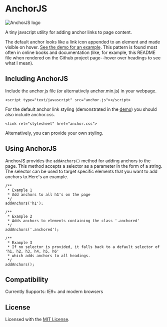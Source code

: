 AnchorJS
========

<img alt="AnchorJS logo" src="http://bryanbraun.com/sites/default/files/anchorjs_logo.png" />

A tiny javscript utility for adding anchor links to page content.

The default anchor looks like a link icon appended to an element and made visible on hover. [See the demo for an example](http://bryanbraun.github.io/anchorjs/). This pattern is found most often in online books and documentation (like, for example, this README file when rendered on the Github project page--hover over headings to see what I mean).

Including AnchorJS
------------------
Include the anchor.js file (or alternatively anchor.min.js) in your webpage.

    <script type="text/javascript" src="anchor.js"></script>

For the default anchor link styling (demonstrated in the [demo](http://bryanbraun.github.io/anchorjs/)) you should also include anchor.css.

    <link rel="stylesheet" href="anchor.css">

Alternatively, you can provide your own styling.

Using AnchorJS
------------------
AnchorJS provides the `addAnchors()` method for adding anchors to the page. This method accepts a selector as a parameter in the form of a string. The selector can be used to target specific elements that you want to add anchors to.Here's an example.

    /**
     * Example 1
     * Add anchors to all h1's on the page 
     */
    addAnchors('h1');
    
    /**
     * Example 2
     * Adds anchors to elements containing the class '.anchored'
     */
    addAnchors('.anchored');

    /**
     * Example 3
     * If no selector is provided, it falls back to a default selector of 'h1, h2, h3, h4, h5, h6'
     * which adds anchors to all headings.
     */
    addAnchors();

Compatibility
-------------
Currently Supports: IE9+ and modern browsers


License
-------
Licensed with the [MIT License](http://opensource.org/licenses/MIT).
